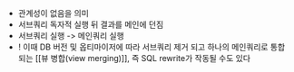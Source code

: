 - 관계성이 없음을  의미
- 서브쿼리 독자적 실행 뒤 결과를 메인에 던짐
- 서브쿼리 실행 -> 메인쿼리 실행
- ! 이때 DB 버전 및 옵티마이저에 따라 서브쿼리 제거 되고 하나의 메인쿼리로 통합되는 [[뷰 병합(view merging)]], 즉 SQL rewrite가 작동될 수도 있다